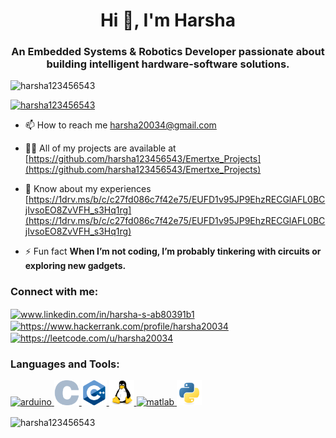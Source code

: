 <h1 align="center">Hi 👋, I'm Harsha</h1>
<h3 align="center">An Embedded Systems & Robotics Developer passionate about building intelligent hardware-software solutions.</h3>

<p align="left"> <img src="https://komarev.com/ghpvc/?username=harsha123456543&label=Profile%20views&color=0e75b6&style=flat" alt="harsha123456543" /> </p>

<p align="left"> <a href="https://github.com/ryo-ma/github-profile-trophy"><img src="https://github-profile-trophy.vercel.app/?username=harsha123456543" alt="harsha123456543" /></a> </p>

- 📫 How to reach me [harsha20034@gmail.com](harsha20034@gmail.com)

- 👨‍💻 All of my projects are available at [https://github.com/harsha123456543/Emertxe_Projects](https://github.com/harsha123456543/Emertxe_Projects)

- 📄 Know about my experiences [https://1drv.ms/b/c/c27fd086c7f42e75/EUFD1v95JP9EhzRECGlAFL0BCjIvsoEO8ZvVFH_s3Hq1rg](https://1drv.ms/b/c/c27fd086c7f42e75/EUFD1v95JP9EhzRECGlAFL0BCjIvsoEO8ZvVFH_s3Hq1rg)

- ⚡ Fun fact **When I’m not coding, I’m probably tinkering with circuits or exploring new gadgets.**

<h3 align="left">Connect with me:</h3>
<p align="left">
<a href="https://linkedin.com/in/www.linkedin.com/in/harsha-s-ab80391b1" target="blank"><img align="center" src="https://raw.githubusercontent.com/rahuldkjain/github-profile-readme-generator/master/src/images/icons/Social/linked-in-alt.svg" alt="www.linkedin.com/in/harsha-s-ab80391b1" height="30" width="40" /></a>
<a href="https://www.hackerrank.com/https://www.hackerrank.com/profile/harsha20034" target="blank"><img align="center" src="https://raw.githubusercontent.com/rahuldkjain/github-profile-readme-generator/master/src/images/icons/Social/hackerrank.svg" alt="https://www.hackerrank.com/profile/harsha20034" height="30" width="40" /></a>
<a href="https://www.leetcode.com/https://leetcode.com/u/harsha20034" target="blank"><img align="center" src="https://raw.githubusercontent.com/rahuldkjain/github-profile-readme-generator/master/src/images/icons/Social/leet-code.svg" alt="https://leetcode.com/u/harsha20034" height="30" width="40" /></a>
</p>

<h3 align="left">Languages and Tools:</h3>
<p align="left"> <a href="https://www.arduino.cc/" target="_blank" rel="noreferrer"> <img src="https://cdn.worldvectorlogo.com/logos/arduino-1.svg" alt="arduino" width="40" height="40"/> </a> <a href="https://www.cprogramming.com/" target="_blank" rel="noreferrer"> <img src="https://raw.githubusercontent.com/devicons/devicon/master/icons/c/c-original.svg" alt="c" width="40" height="40"/> </a> <a href="https://www.w3schools.com/cpp/" target="_blank" rel="noreferrer"> <img src="https://raw.githubusercontent.com/devicons/devicon/master/icons/cplusplus/cplusplus-original.svg" alt="cplusplus" width="40" height="40"/> </a> <a href="https://www.linux.org/" target="_blank" rel="noreferrer"> <img src="https://raw.githubusercontent.com/devicons/devicon/master/icons/linux/linux-original.svg" alt="linux" width="40" height="40"/> </a> <a href="https://www.mathworks.com/" target="_blank" rel="noreferrer"> <img src="https://upload.wikimedia.org/wikipedia/commons/2/21/Matlab_Logo.png" alt="matlab" width="40" height="40"/> </a> <a href="https://www.python.org" target="_blank" rel="noreferrer"> <img src="https://raw.githubusercontent.com/devicons/devicon/master/icons/python/python-original.svg" alt="python" width="40" height="40"/> </a> </p>

<p><img align="center" src="https://github-readme-stats.vercel.app/api/top-langs?username=harsha123456543&show_icons=true&locale=en&layout=compact" alt="harsha123456543" /></p>


